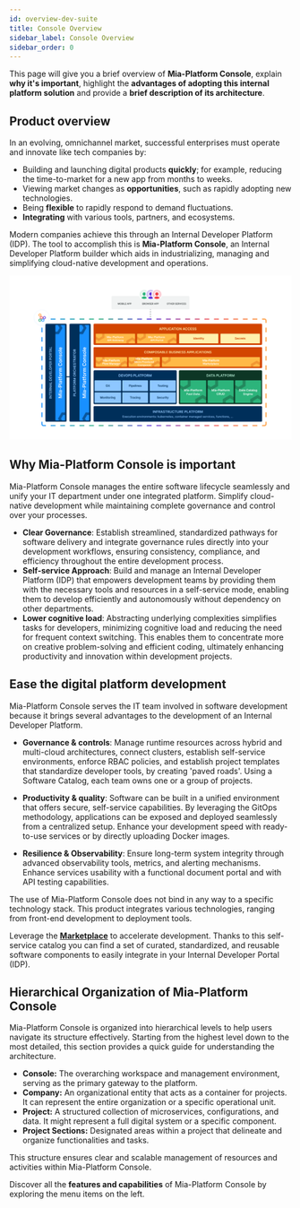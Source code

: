 ```yaml
---
id: overview-dev-suite
title: Console Overview
sidebar_label: Console Overview
sidebar_order: 0
---
```

This page will give you a brief overview of **Mia-Platform Console**, explain **why it's important**, highlight the **advantages of adopting this internal platform solution** and provide a **brief description of its architecture**. 

## Product overview 

In an evolving, omnichannel market, successful enterprises must operate and innovate like tech companies by:

* Building and launching digital products **quickly**; for example, reducing the time-to-market for a new app from months to weeks.
* Viewing market changes as **opportunities**, such as rapidly adopting new technologies.
* Being **flexible** to rapidly respond to demand fluctuations.
* **Integrating** with various tools, partners, and ecosystems.

Modern companies achieve this through an Internal Developer Platform (IDP). The tool to accomplish this is **Mia-Platform Console**, an Internal Developer Platform builder which aids in industrializing, managing and simplifying cloud-native development and operations.

![Mia-Platform Console Overview](img/Mia-Platform-infographic-overview.png)

## Why Mia-Platform Console is important

Mia-Platform Console manages the entire software lifecycle seamlessly and unify your IT department under one integrated platform. Simplify cloud-native development while maintaining complete governance and control over your processes.

* **Clear Governance**: Establish streamlined, standardized pathways for software delivery and integrate governance rules directly into your development workflows, ensuring consistency, compliance, and efficiency throughout the entire development process.
* **Self-service Approach**: Build and manage an Internal Developer Platform (IDP) that empowers development teams by providing them with the necessary tools and resources in a self-service mode, enabling them to develop efficiently and autonomously without dependency on other departments.
* **Lower cognitive load**: Abstracting underlying complexities simplifies tasks for developers, minimizing cognitive load and reducing the need for frequent context switching. This enables them to concentrate more on creative problem-solving and efficient coding, ultimately enhancing productivity and innovation within development projects.

## Ease the digital platform development

Mia-Platform Console serves the IT team involved in software development because it brings several advantages to the development of an Internal Developer Platform.

- **Governance & controls**: Manage runtime resources across hybrid and multi-cloud architectures, connect clusters, establish self-service environments, enforce RBAC policies, and establish project templates that standardize developer tools, by creating 'paved roads'.
Using a Software Catalog, each team owns one or a group of projects.

* **Productivity & quality**: Software can be built in a unified environment that offers secure, self-service capabilities. By leveraging the GitOps methodology, applications can be exposed and deployed seamlessly from a centralized setup.
Enhance your development speed with ready-to-use services or by directly uploading Docker images.

* **Resilience & Observability**: Ensure long-term system integrity through advanced observability tools, metrics, and alerting mechanisms.
Enhance services usability with a functional document portal and with API testing capabilities.

The use of Mia-Platform Console does not bind in any way to a specific technology stack. This product integrates various technologies, ranging from front-end development to deployment tools.

Leverage the **[Marketplace](/marketplace/overview_marketplace.md)** to accelerate development. Thanks to this self-service catalog you can find a set of curated, standardized, and reusable software components to easily integrate in your Internal Developer Portal (IDP). 

## Hierarchical Organization of Mia-Platform Console

Mia-Platform Console is organized into hierarchical levels to help users navigate its structure effectively. Starting from the highest level down to the most detailed, this section provides a quick guide for understanding the architecture.

- **Console:** The overarching workspace and management environment, serving as the primary gateway to the platform.
- **Company:** An organizational entity that acts as a container for projects. It can represent the entire organization or a specific operational unit.
- **Project:** A structured collection of microservices, configurations, and data. It might represent a full digital system or a specific component.
- **Project Sections:** Designated areas within a project that delineate and organize functionalities and tasks.

This structure ensures clear and scalable management of resources and activities within Mia-Platform Console.

Discover all the **features and capabilities** of Mia-Platform Console by exploring the menu items on the left.